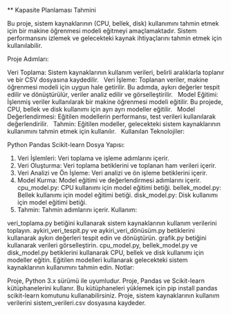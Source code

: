** Kapasite Planlaması Tahmini

Bu proje, sistem kaynaklarının (CPU, bellek, disk) kullanımını tahmin etmek için bir makine öğrenmesi modeli eğitmeyi amaçlamaktadır. Sistem performansını izlemek ve gelecekteki kaynak ihtiyaçlarını tahmin etmek için kullanılabilir.

Proje Adımları:

Veri Toplama: Sistem kaynaklarının kullanım verileri, belirli aralıklarla toplanır ve bir CSV dosyasına kaydedilir.    
Veri İşleme: Toplanan veriler, makine öğrenmesi modeli için uygun hale getirilir. Bu adımda, aykırı değerler tespit edilir ve dönüştürülür, veriler analiz edilir ve görselleştirilir.    
Model Eğitimi: İşlenmiş veriler kullanılarak bir makine öğrenmesi modeli eğitilir. Bu projede, CPU, bellek ve disk kullanımı için ayrı ayrı modeller eğitilir.    
Model Değerlendirmesi: Eğitilen modellerin performansı, test verileri kullanılarak değerlendirilir.    
Tahmin: Eğitilen modeller, gelecekteki sistem kaynaklarının kullanımını tahmin etmek için kullanılır.    
Kullanılan Teknolojiler:

Python
Pandas
Scikit-learn
Dosya Yapısı:

1. Veri İşlemleri: Veri toplama ve işleme adımlarını içerir.
1. Veri Oluşturma: Veri toplama betiklerini ve toplanan ham verileri içerir.
2. Veri Analizi ve Ön İşleme: Veri analizi ve ön işleme betiklerini içerir.
2. Model Kurma: Model eğitimi ve değerlendirmesi adımlarını içerir.
cpu_model.py: CPU kullanımı için model eğitimi betiği.
bellek_model.py: Bellek kullanımı için model eğitimi betiği.
disk_model.py: Disk kullanımı için model eğitimi betiği.
3. Tahmin: Tahmin adımlarını içerir.
Kullanım:

veri_toplama.py betiğini kullanarak sistem kaynaklarının kullanım verilerini toplayın.
aykiri_veri_tespit.py ve aykiri_veri_dönüsüm.py betiklerini kullanarak aykırı değerleri tespit edin ve dönüştürün.
grafik.py betiğini kullanarak verileri görselleştirin.
cpu_model.py, bellek_model.py ve disk_model.py betiklerini kullanarak CPU, bellek ve disk kullanımı için modeller eğitin.
Eğitilen modelleri kullanarak gelecekteki sistem kaynaklarının kullanımını tahmin edin.
Notlar:

Proje, Python 3.x sürümü ile uyumludur.
Proje, Pandas ve Scikit-learn kütüphanelerini kullanır. Bu kütüphaneleri yüklemek için pip install pandas scikit-learn komutunu kullanabilirsiniz.
Proje, sistem kaynaklarının kullanım verilerini sistem_verileri.csv dosyasına kaydeder.
